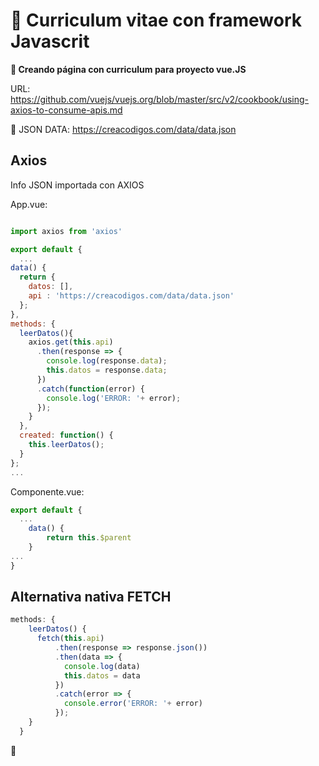 # :pencil: Curriculum vitae con framework Javascrit

**:rocket: Creando página con curriculum para proyecto vue.JS**

URL: https://github.com/vuejs/vuejs.org/blob/master/src/v2/cookbook/using-axios-to-consume-apis.md

:page_facing_up: JSON DATA: https://creacodigos.com/data/data.json

## Axios ##

Info JSON importada con AXIOS

App.vue:

  ```js

import axios from 'axios'

export default {
	...
  data() {
    return {
      datos: [],
      api : 'https://creacodigos.com/data/data.json'
    };
  },
  methods: {
    leerDatos(){
      axios.get(this.api)
        .then(response => {
          console.log(response.data);
          this.datos = response.data;
        })
        .catch(function(error) {
          console.log('ERROR: '+ error);
        });
      }
    },
    created: function() {
      this.leerDatos();
    }
};
...
  ```

Componente.vue:

```js
export default {
  ...
    data() {
        return this.$parent
    }
...
}
```

## Alternativa nativa FETCH ##

```js
methods: {
    leerDatos() {
      fetch(this.api)
          .then(response => response.json())
          .then(data => {
            console.log(data)
            this.datos = data
          })
          .catch(error => {
            console.error('ERROR: '+ error)
          });
    }
  }
```
:see_no_evil:
